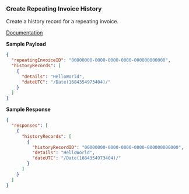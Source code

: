 ### Create Repeating Invoice History

Create a history record for a repeating invoice.

[Documentation](https://xeroapi.github.io/xero-node/accounting/index.html#api-Accounting-createRepeatingInvoiceHistory)

**Sample Payload**
```json
{
  "repeatingInvoiceID": "00000000-0000-0000-0000-000000000000",
  "historyRecords": [
    {
      "details": "HelloWorld",
      "dateUTC": "/Date(1684354973404)/"
    }
  ]
}
```

**Sample Response**
```json
{
  "responses": [
    {
      "historyRecords": [
        {
          "historyRecordID": "00000000-0000-0000-0000-000000000000",
          "details": "HelloWorld",
          "dateUTC": "/Date(1684354973404)/"
        }
      ]
    }
  ]
}
```

